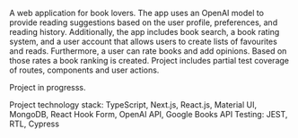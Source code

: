 A web application for book lovers. The app uses an OpenAI model to provide reading suggestions based on the user profile, preferences, and reading history. Additionally, the app includes book search, a book rating system, and a user account that allows users to create lists of favourites and reads. Furthermore, a user can rate books and add opinions. Based on those rates a book ranking is created. Project includes partial test coverage of routes, components and user actions.

Project in progresss.

Project technology stack: TypeScript, Next.js, React.js, Material UI, MongoDB, React Hook Form, OpenAI API, Google Books API
Testing: JEST, RTL, Cypress
